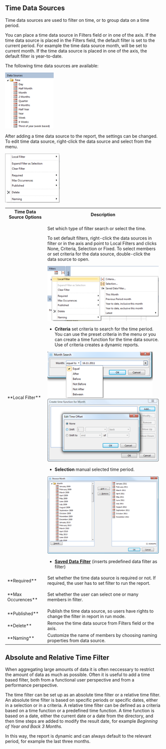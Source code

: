 ## Time Data Sources

Time data sources are used to filter on time, or to group data on a time period.

You can place a time data source in Filters field or in one of the axis. If the time data source is placed in the Filters field, the default filter is set to the current period. For example the time data source month, will be set to current month. If the time data source is placed in one of the axis, the default filter is year-to-date.

The following time data sources are available:

![ID7FEFE85AED014BFB.IDC53D890147344B08.png](media/ID7FEFE85AED014BFB.IDC53D890147344B08.png)

After adding a time data source to the report, the settings can be changed. To edit time data source, right-click the data source and select from the menu.  

![ID7FEFE85AED014BFB.IDB3EDD3B414E04B1E.png](media/ID7FEFE85AED014BFB.IDB3EDD3B414E04B1E.png)

<table style="WIDTH: 100%">

<tbody>

<tr>

<th>Time Data Source Options</th>

<th>Description</th>

</tr>

<tr>

<td>**Local Filter**</td>

<td>

Set which type of filter search or select the time.

To set default filters, right-click the data sources in filter or in the axis and point to Local Filters and clicks None, Criteria, Selection or Fixed. To select members or set criteria for the data source, double-click the data source to open.

![ID7FEFE85AED014BFB.ID5915D95FD1434583.png](media/ID7FEFE85AED014BFB.ID5915D95FD1434583.png)

*   **Criteria** set criteria to search for the time period. You can use the preset criteria in the menu or you can create a time function for the time data source. Use of criteria creates a dynamic reports.

![ID7FEFE85AED014BFB.ID0E38AD115CC145BE.png](media/ID7FEFE85AED014BFB.ID0E38AD115CC145BE.png)![ID7FEFE85AED014BFB.ID7C85EEDD08BC4FCE.png](media/ID7FEFE85AED014BFB.ID7C85EEDD08BC4FCE.png)

*   **Selection** manual selected time period.

![ID7FEFE85AED014BFB.ID1AB9B6AF7E17486B.png](media/ID7FEFE85AED014BFB.ID1AB9B6AF7E17486B.png)

*   **[Saved Data Filter](../data-filters.md)** (inserts predefined data filter as filter)

</td>

</tr>

<tr>

<td>**Required**</td>

<td>Set whether the time data source is required or not. If required, the user has to set filter to run the report.</td>

</tr>

<tr>

<td>**Max Occurences**</td>

<td>

Set whether the user can select one or many members in filter.

</td>

</tr>

<tr>

<td>**Published**</td>

<td>Publish the time data source, so users have rights to change the filter in report in run mode.</td>

</tr>

<tr>

<td>**Delete**</td>

<td>Remove the time data source from Filters field or the axis.</td>

</tr>

<tr>

<td>**Naming**</td>

<td>Customize the name of members by choosing naming properties from data source.</td>

</tr>

</tbody>

</table>


## Absolute and Relative Time Filter

When aggregating large amounts of data it is often neccessary to restrict the amount of data as much as possible. Often it is useful to add a time based filter, both from a functional user perspective and from a performance perspective.

The time filter can be set up as an absolute time filter or a relative time filter. An absolute time filter is based on specific periods or specific dates, either in a selection or in a criteria. A relative time filter can be defined as a criteria based on a time function or a predefined time function. A time function is based on a date, either the current date or a date from the directory, and then time steps are added to modify the result date, for example <span style="FONT-STYLE: italic">Beginning of Year and <span style="FONT-STYLE: italic">Back 3 Months.

In this way, the report is dynamic and can always default to the relevant period, for example the last three months.


